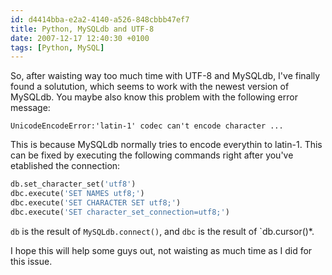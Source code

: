 ```yaml
---
id: d4414bba-e2a2-4140-a526-848cbbb47ef7
title: Python, MySQLdb and UTF-8
date: 2007-12-17 12:40:30 +0100
tags: [Python, MySQL]
---
```


So, after waisting way too much time with UTF-8 and MySQLdb, I've finally found a solutution, which seems to work with the newest version of MySQLdb. You maybe also know this problem with the following error message:

`UnicodeEncodeError:'latin-1' codec can't encode character ...`

This is because MySQLdb normally tries to encode everythin to latin-1. This can be fixed by executing the following commands right after you've etablished the connection:

```py
db.set_character_set('utf8')
dbc.execute('SET NAMES utf8;')
dbc.execute('SET CHARACTER SET utf8;')
dbc.execute('SET character_set_connection=utf8;')
```

`db` is the result of `MySQLdb.connect()`, and `dbc` is the result of `db.cursor()*.

I hope this will help some guys out, not waisting as much time as I did for this issue.